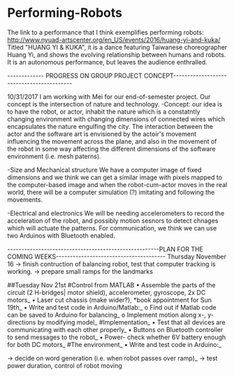 # Performing-Robots

The link to a performance that I think exemplifies performing robots: http://www.nyuad-artscenter.org/en_US/events/2016/huang-yi-and-kuka/
Titled "HUANG YI & KUKA", it is a dance featuring Taiwanese choreographer Huang Yi, and shows the evolving relationship between humans and robots. It is an autonomous performance, but leaves the audience enthralled.

------------- PROGRESS ON GROUP PROJECT CONCEPT------------------------------------------


10/31/2017
I am working with Mei for our end-of-semester project. Our concept is the intersection of nature and technology. 
-Concept:
our idea is to have the robot, or actor, inhabit the nature which is a constatntly changing environment with
changing dimensions of connected wires which encapsulates the nature engulfing the city. 
The interaction between the actor and the software art is envisioned by the actoir's movement influencing the movement across the plane, 
and also in the movement of the robot in some way affecting the different dimensions of the software environment (i.e. mesh paterns).

-Size and Mechanical structure
We have a computer image of fixed dimensions and we think we can get a similar image with pixels mapped to the computer-based image and when the robot-cum-actor moves in the real world, there will  be a computer simulation (?) imitating and following the movements.

-Electrical and electronics
We will be needing accelerometers to record the acceleration of the robot, and possibly motion sesnors to detect chnages which will actuate the patterns. For communication, we think we can use two Arduinos with Bluetooth enabled.

------------------------------------------------------PLAN FOR THE COMING WEEKS---------------------------------------
Thursday November 16 
-> finish contruction of balancing robot, test that computer tracking is working.
-> prepare small ramps for the landmarks

##Tuesday Nov 21st
#Control from MATLAB
•	Assemble the parts of the circuit (2 H-bridges| motor shield), accelerometer, gyroscope, 2x DC motors_
•	Laser cut chassis (make wider?), *book appointment for Sun 19th_
•	Write and test code in Arduino/Matlab:_
o	Find out if Matlab code can be saved to Arduino for balancing_
o	Implement motion along x-, y-directions by modifying model_
#Implementation_
•	Test that all devices are communicating with each other properly_
•	Buttons on Bluetooth controller to send messages to the robot_
•	Power- check whether 6V battery enough for both DC motors_
#The environment_
•	Write and test code in Arduino:_

-> decide on word generation (i.e. when robot passes over ramp)_
-> test power duration, control of robot moving

